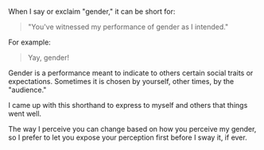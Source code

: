 When I say or exclaim "gender," it can be short for:

> "You've witnessed my performance of gender as I intended."

For example:

> Yay, gender!

Gender is a performance meant to indicate to others certain social traits or expectations.
Sometimes it is chosen by yourself, other times, by the "audience."

I came up with this shorthand to express to myself and others that things went well.

The way I perceive you can change based on how you perceive my gender,
so I prefer to let you expose your perception first before I sway it, if ever.

